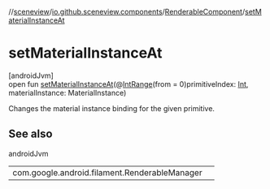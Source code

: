 //[sceneview](../../../index.md)/[io.github.sceneview.components](../index.md)/[RenderableComponent](index.md)/[setMaterialInstanceAt](set-material-instance-at.md)

# setMaterialInstanceAt

[androidJvm]\
open fun [setMaterialInstanceAt](set-material-instance-at.md)(@[IntRange](https://developer.android.com/reference/kotlin/androidx/annotation/IntRange.html)(from = 0)primitiveIndex: [Int](https://kotlinlang.org/api/latest/jvm/stdlib/kotlin/-int/index.html), materialInstance: MaterialInstance)

Changes the material instance binding for the given primitive.

## See also

androidJvm

| | |
|---|---|
| com.google.android.filament.RenderableManager |  |
